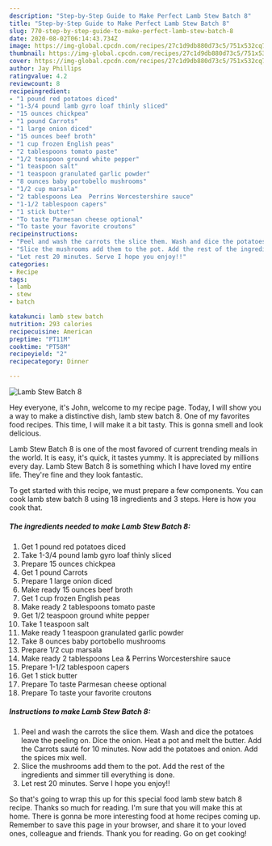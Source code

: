```yaml
---
description: "Step-by-Step Guide to Make Perfect Lamb Stew Batch 8"
title: "Step-by-Step Guide to Make Perfect Lamb Stew Batch 8"
slug: 770-step-by-step-guide-to-make-perfect-lamb-stew-batch-8
date: 2020-08-02T06:14:43.734Z
image: https://img-global.cpcdn.com/recipes/27c1d9db880d73c5/751x532cq70/lamb-stew-batch-8-recipe-main-photo.jpg
thumbnail: https://img-global.cpcdn.com/recipes/27c1d9db880d73c5/751x532cq70/lamb-stew-batch-8-recipe-main-photo.jpg
cover: https://img-global.cpcdn.com/recipes/27c1d9db880d73c5/751x532cq70/lamb-stew-batch-8-recipe-main-photo.jpg
author: Jay Phillips
ratingvalue: 4.2
reviewcount: 8
recipeingredient:
- "1 pound red potatoes diced"
- "1-3/4 pound lamb gyro loaf thinly sliced"
- "15 ounces chickpea"
- "1 pound Carrots"
- "1 large onion diced"
- "15 ounces beef broth"
- "1 cup frozen English peas"
- "2 tablespoons tomato paste"
- "1/2 teaspoon ground white pepper"
- "1 teaspoon salt"
- "1 teaspoon granulated garlic powder"
- "8 ounces baby portobello mushrooms"
- "1/2 cup marsala"
- "2 tablespoons Lea  Perrins Worcestershire sauce"
- "1-1/2 tablespoon capers"
- "1 stick butter"
- "To taste Parmesan cheese optional"
- "To taste your favorite croutons"
recipeinstructions:
- "Peel and wash the carrots the slice them. Wash and dice the potatoes leave the peeling on. Dice the onion. Heat a pot and melt the butter. Add the Carrots sauté for 10 minutes. Now add the potatoes and onion. Add the spices mix well."
- "Slice the mushrooms add them to the pot. Add the rest of the ingredients and simmer till everything is done."
- "Let rest 20 minutes. Serve I hope you enjoy!!"
categories:
- Recipe
tags:
- lamb
- stew
- batch

katakunci: lamb stew batch 
nutrition: 293 calories
recipecuisine: American
preptime: "PT11M"
cooktime: "PT58M"
recipeyield: "2"
recipecategory: Dinner

---
```



![Lamb Stew Batch 8](https://img-global.cpcdn.com/recipes/27c1d9db880d73c5/751x532cq70/lamb-stew-batch-8-recipe-main-photo.jpg)

Hey everyone, it's John, welcome to my recipe page. Today, I will show you a way to make a distinctive dish, lamb stew batch 8. One of my favorites food recipes. This time, I will make it a bit tasty. This is gonna smell and look delicious.

Lamb Stew Batch 8 is one of the most favored of current trending meals in the world. It is easy, it's quick, it tastes yummy. It is appreciated by millions every day. Lamb Stew Batch 8 is something which I have loved my entire life. They're fine and they look fantastic.




To get started with this recipe, we must prepare a few components. You can cook lamb stew batch 8 using 18 ingredients and 3 steps. Here is how you cook that.

<!--inarticleads1-->

##### The ingredients needed to make Lamb Stew Batch 8:

1. Get 1 pound red potatoes diced
1. Take 1-3/4 pound lamb gyro loaf thinly sliced
1. Prepare 15 ounces chickpea
1. Get 1 pound Carrots
1. Prepare 1 large onion diced
1. Make ready 15 ounces beef broth
1. Get 1 cup frozen English peas
1. Make ready 2 tablespoons tomato paste
1. Get 1/2 teaspoon ground white pepper
1. Take 1 teaspoon salt
1. Make ready 1 teaspoon granulated garlic powder
1. Take 8 ounces baby portobello mushrooms
1. Prepare 1/2 cup marsala
1. Make ready 2 tablespoons Lea &amp; Perrins Worcestershire sauce
1. Prepare 1-1/2 tablespoon capers
1. Get 1 stick butter
1. Prepare To taste Parmesan cheese optional
1. Prepare To taste your favorite croutons




<!--inarticleads2-->

##### Instructions to make Lamb Stew Batch 8:

1. Peel and wash the carrots the slice them. Wash and dice the potatoes leave the peeling on. Dice the onion. Heat a pot and melt the butter. Add the Carrots sauté for 10 minutes. Now add the potatoes and onion. Add the spices mix well.
1. Slice the mushrooms add them to the pot. Add the rest of the ingredients and simmer till everything is done.
1. Let rest 20 minutes. Serve I hope you enjoy!!




So that's going to wrap this up for this special food lamb stew batch 8 recipe. Thanks so much for reading. I'm sure that you will make this at home. There is gonna be more interesting food at home recipes coming up. Remember to save this page in your browser, and share it to your loved ones, colleague and friends. Thank you for reading. Go on get cooking!
